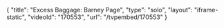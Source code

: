 {
    "title": "Excess Baggage: Barney Page",
    "type": "solo",
    "layout": "iframe-static",
    "videoId": "170553",
    "url": "\/tvpembed\/170553"
}